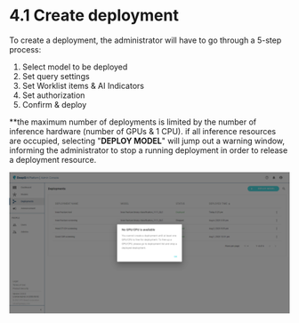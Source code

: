 # 4.1 Create deployment

To create a deployment, the administrator will have to go through a 5-step process:

1. Select model to be deployed
2. Set query settings
3. Set Worklist items & AI Indicators
4. Set authorization
5. Confirm & deploy

\*\*the maximum number of deployments is limited by the number of inference hardware (number of GPUs & 1 CPU). if all inference resources are occupied, selecting "**DEPLOY MODEL**" will jump out a warning window, informing the administrator to stop a running deployment in order to release a deployment resource.

![Not enough inference resource notice will pop up if all GPU/CPU are in use](../../.gitbook/assets/Deeploy-adm-2-0-2.png)

